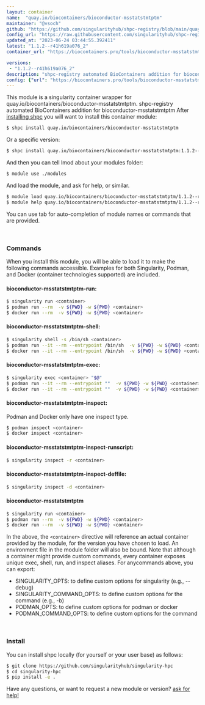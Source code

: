 ```yaml
---
layout: container
name:  "quay.io/biocontainers/bioconductor-msstatstmtptm"
maintainer: "@vsoch"
github: "https://github.com/singularityhub/shpc-registry/blob/main/quay.io/biocontainers/bioconductor-msstatstmtptm/container.yaml"
config_url: "https://raw.githubusercontent.com/singularityhub/shpc-registry/main/quay.io/biocontainers/bioconductor-msstatstmtptm/container.yaml"
updated_at: "2023-06-24 03:44:55.392411"
latest: "1.1.2--r41h619a076_2"
container_url: "https://biocontainers.pro/tools/bioconductor-msstatstmtptm"

versions:
 - "1.1.2--r41h619a076_2"
description: "shpc-registry automated BioContainers addition for bioconductor-msstatstmtptm"
config: {"url": "https://biocontainers.pro/tools/bioconductor-msstatstmtptm", "maintainer": "@vsoch", "description": "shpc-registry automated BioContainers addition for bioconductor-msstatstmtptm", "latest": {"1.1.2--r41h619a076_2": "sha256:8e8a7dd36e4c5bbeecfaaf5af1ceae9a1ed259569f4f7f8d7ad71724710687a7"}, "tags": {"1.1.2--r41h619a076_2": "sha256:8e8a7dd36e4c5bbeecfaaf5af1ceae9a1ed259569f4f7f8d7ad71724710687a7"}, "docker": "quay.io/biocontainers/bioconductor-msstatstmtptm"}
---
```


This module is a singularity container wrapper for quay.io/biocontainers/bioconductor-msstatstmtptm.
shpc-registry automated BioContainers addition for bioconductor-msstatstmtptm
After [installing shpc](#install) you will want to install this container module:


```bash
$ shpc install quay.io/biocontainers/bioconductor-msstatstmtptm
```

Or a specific version:

```bash
$ shpc install quay.io/biocontainers/bioconductor-msstatstmtptm:1.1.2--r41h619a076_2
```

And then you can tell lmod about your modules folder:

```bash
$ module use ./modules
```

And load the module, and ask for help, or similar.

```bash
$ module load quay.io/biocontainers/bioconductor-msstatstmtptm/1.1.2--r41h619a076_2
$ module help quay.io/biocontainers/bioconductor-msstatstmtptm/1.1.2--r41h619a076_2
```

You can use tab for auto-completion of module names or commands that are provided.

<br>

### Commands

When you install this module, you will be able to load it to make the following commands accessible.
Examples for both Singularity, Podman, and Docker (container technologies supported) are included.

#### bioconductor-msstatstmtptm-run:

```bash
$ singularity run <container>
$ podman run --rm  -v ${PWD} -w ${PWD} <container>
$ docker run --rm  -v ${PWD} -w ${PWD} <container>
```

#### bioconductor-msstatstmtptm-shell:

```bash
$ singularity shell -s /bin/sh <container>
$ podman run --it --rm --entrypoint /bin/sh  -v ${PWD} -w ${PWD} <container>
$ docker run --it --rm --entrypoint /bin/sh  -v ${PWD} -w ${PWD} <container>
```

#### bioconductor-msstatstmtptm-exec:

```bash
$ singularity exec <container> "$@"
$ podman run --it --rm --entrypoint ""  -v ${PWD} -w ${PWD} <container> "$@"
$ docker run --it --rm --entrypoint ""  -v ${PWD} -w ${PWD} <container> "$@"
```

#### bioconductor-msstatstmtptm-inspect:

Podman and Docker only have one inspect type.

```bash
$ podman inspect <container>
$ docker inspect <container>
```

#### bioconductor-msstatstmtptm-inspect-runscript:

```bash
$ singularity inspect -r <container>
```

#### bioconductor-msstatstmtptm-inspect-deffile:

```bash
$ singularity inspect -d <container>
```



#### bioconductor-msstatstmtptm

```bash
$ singularity run <container>
$ podman run --rm  -v ${PWD} -w ${PWD} <container>
$ docker run --rm  -v ${PWD} -w ${PWD} <container>
```


In the above, the `<container>` directive will reference an actual container provided
by the module, for the version you have chosen to load. An environment file in the
module folder will also be bound. Note that although a container
might provide custom commands, every container exposes unique exec, shell, run, and
inspect aliases. For anycommands above, you can export:

 - SINGULARITY_OPTS: to define custom options for singularity (e.g., --debug)
 - SINGULARITY_COMMAND_OPTS: to define custom options for the command (e.g., -b)
 - PODMAN_OPTS: to define custom options for podman or docker
 - PODMAN_COMMAND_OPTS: to define custom options for the command

<br>

### Install

You can install shpc locally (for yourself or your user base) as follows:

```bash
$ git clone https://github.com/singularityhub/singularity-hpc
$ cd singularity-hpc
$ pip install -e .
```

Have any questions, or want to request a new module or version? [ask for help!](https://github.com/singularityhub/singularity-hpc/issues)